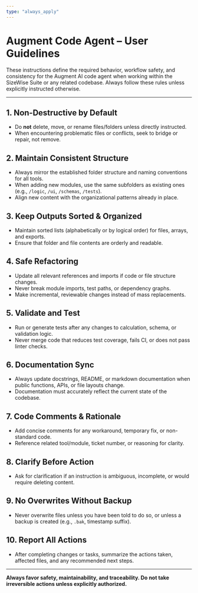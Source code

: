 ```yaml
---
type: "always_apply"
---
```


# Augment Code Agent – User Guidelines

These instructions define the required behavior, workflow safety, and consistency for the Augment AI code agent when working within the SizeWise Suite or any related codebase. Always follow these rules unless explicitly instructed otherwise.

---

## 1. Non-Destructive by Default

- Do **not** delete, move, or rename files/folders unless directly instructed.
- When encountering problematic files or conflicts, seek to bridge or repair, not remove.

## 2. Maintain Consistent Structure

- Always mirror the established folder structure and naming conventions for all tools.
- When adding new modules, use the same subfolders as existing ones (e.g., `/logic`, `/ui`, `/schemas`, `/tests`).
- Align new content with the organizational patterns already in place.

## 3. Keep Outputs Sorted & Organized

- Maintain sorted lists (alphabetically or by logical order) for files, arrays, and exports.
- Ensure that folder and file contents are orderly and readable.

## 4. Safe Refactoring

- Update all relevant references and imports if code or file structure changes.
- Never break module imports, test paths, or dependency graphs.
- Make incremental, reviewable changes instead of mass replacements.

## 5. Validate and Test

- Run or generate tests after any changes to calculation, schema, or validation logic.
- Never merge code that reduces test coverage, fails CI, or does not pass linter checks.

## 6. Documentation Sync

- Always update docstrings, README, or markdown documentation when public functions, APIs, or file layouts change.
- Documentation must accurately reflect the current state of the codebase.

## 7. Code Comments & Rationale

- Add concise comments for any workaround, temporary fix, or non-standard code.
- Reference related tool/module, ticket number, or reasoning for clarity.

## 8. Clarify Before Action

- Ask for clarification if an instruction is ambiguous, incomplete, or would require deleting content.

## 9. No Overwrites Without Backup

- Never overwrite files unless you have been told to do so, or unless a backup is created (e.g., `.bak`, timestamp suffix).

## 10. Report All Actions

- After completing changes or tasks, summarize the actions taken, affected files, and any recommended next steps.

---

**Always favor safety, maintainability, and traceability. Do not take irreversible actions unless explicitly authorized.**
